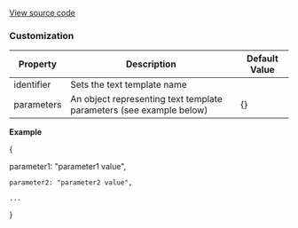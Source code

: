 [View source code](https://github.com/OMNIALowCode/omnia3-samples/blob/master/webcomponents/web-components/TextTemplateRender/text-template-render.js)

### Customization

| Property   | Description                                                         | Default Value |
| ---------- | ------------------------------------------------------------------- | ------------- |
| identifier | Sets the text template name                                         |               |
| parameters | An object representing text template parameters (see example below) | {}            |

**Example**

{
  
 parameter1: "parameter1 value",

    parameter2: "parameter2 value",

    ...

}
